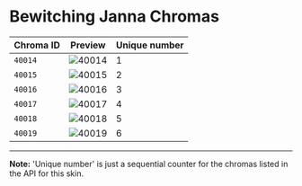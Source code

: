 # Bewitching Janna Chromas

| Chroma ID | Preview | Unique number |
|---|---|---|
| `40014` | ![40014](https://raw.communitydragon.org/latest/plugins/rcp-be-lol-game-data/global/default/v1/champion-chroma-images/40/40014.png) | 1 |
| `40015` | ![40015](https://raw.communitydragon.org/latest/plugins/rcp-be-lol-game-data/global/default/v1/champion-chroma-images/40/40015.png) | 2 |
| `40016` | ![40016](https://raw.communitydragon.org/latest/plugins/rcp-be-lol-game-data/global/default/v1/champion-chroma-images/40/40016.png) | 3 |
| `40017` | ![40017](https://raw.communitydragon.org/latest/plugins/rcp-be-lol-game-data/global/default/v1/champion-chroma-images/40/40017.png) | 4 |
| `40018` | ![40018](https://raw.communitydragon.org/latest/plugins/rcp-be-lol-game-data/global/default/v1/champion-chroma-images/40/40018.png) | 5 |
| `40019` | ![40019](https://raw.communitydragon.org/latest/plugins/rcp-be-lol-game-data/global/default/v1/champion-chroma-images/40/40019.png) | 6 |

---

**Note:** 'Unique number' is just a sequential counter for the chromas listed in the API for this skin.